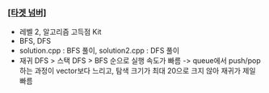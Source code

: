 ### [[타겟 넘버]](https://school.programmers.co.kr/learn/courses/30/lessons/43165)
- 레벨 2, 알고리즘 고득점 Kit
- BFS, DFS
- solution.cpp : BFS 풀이, solution2.cpp : DFS 풀이
- 재귀 DFS > 스택 DFS > BFS 순으로 실행 속도가 빠름 -> queue에서 push/pop 하는 과정이 vector보다 느리고, 탐색 크기가 최대 20으로 크지 않아 재귀가 제일 빠름
